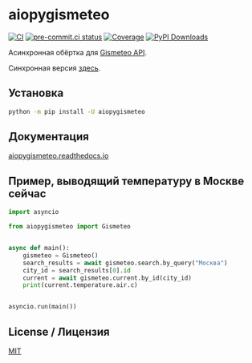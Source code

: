 # aiopygismeteo

[![CI](https://github.com/monosans/aiopygismeteo/actions/workflows/ci.yml/badge.svg?branch=main&event=push)](https://github.com/monosans/aiopygismeteo/actions/workflows/ci.yml?query=event%3Apush+branch%3Amain)
[![pre-commit.ci status](https://results.pre-commit.ci/badge/github/monosans/aiopygismeteo/main.svg)](https://results.pre-commit.ci/latest/github/monosans/aiopygismeteo/main)
[![Coverage](https://img.shields.io/codecov/c/github/monosans/aiopygismeteo/main?logo=codecov)](https://codecov.io/gh/monosans/aiopygismeteo)
[![PyPI Downloads](https://img.shields.io/pypi/dm/aiopygismeteo?logo=pypi)](https://pypi.org/project/aiopygismeteo/)

Асинхронная обёртка для [Gismeteo API](https://gismeteo.ru/api/).

Синхронная версия [здесь](https://github.com/monosans/pygismeteo).

## Установка

```bash
python -m pip install -U aiopygismeteo
```

## Документация

[aiopygismeteo.readthedocs.io](https://aiopygismeteo.readthedocs.io/)

## Пример, выводящий температуру в Москве сейчас

```python
import asyncio

from aiopygismeteo import Gismeteo


async def main():
    gismeteo = Gismeteo()
    search_results = await gismeteo.search.by_query("Москва")
    city_id = search_results[0].id
    current = await gismeteo.current.by_id(city_id)
    print(current.temperature.air.c)


asyncio.run(main())
```

## License / Лицензия

[MIT](https://github.com/monosans/aiopygismeteo/blob/main/LICENSE)
